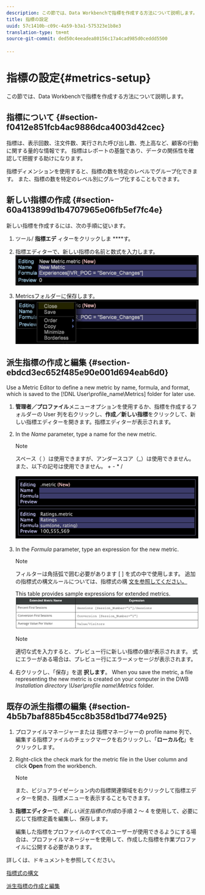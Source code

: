 ```yaml
---
description: この節では、Data Workbenchで指標を作成する方法について説明します。
title: 指標の設定
uuid: 57c1410b-c09c-4a59-b3a1-575323e1b8e3
translation-type: tm+mt
source-git-commit: ded50c4eeadea80156c17a4cad985d0ceddd5500

---
```



# 指標の設定{#metrics-setup}

この節では、Data Workbenchで指標を作成する方法について説明します。

## 指標について {#section-f0412e851fcb4ac9886dca4003d42cec}

指標は、表示回数、注文件数、実行された呼び出し数、売上高など、顧客の行動に関する量的な情報です。 指標はレポートの基盤であり、データの関係性を確認して把握する助けになります。

指標ディメンションを使用すると、指標の数を特定のレベルでグループ化できます。 また、指標の数を特定のレベル別にグループ化することもできます。

## 新しい指標の作成 {#section-60a413899d1b4707965e06fb5ef7fc4e}

新しい指標を作成するには、次の手順に従います。

1. ツール/ **指標エデ** ィターをクリックしま ****&#x200B;す。

1. 指標エディターで、新しい指標の名前と数式を入力します。 ![](assets/dwb_impl_metrics1.png)

1. Metricsフォルダーに保存します。 ![](assets/dwb_impl_metrics2.png)

## 派生指標の作成と編集 {#section-ebdcd3ec652f485e90e001d694eab6d0}

Use a Metric Editor to define a new metric by name, formula, and format, which is saved to the [!DNL User\profile_name\Metrics] folder for later use.

1. **管理者／プロファイル**&#x200B;メニューオプションを使用するか、指標を作成するフォルダーの User 列を右クリックし、**作成／新しい指標**&#x200B;をクリックして、新しい指標エディターを開きます。指標エディターが表示されます。

1. In the *Name* parameter, type a name for the new metric.

   >[!NOTE]
   >
   >スペース（ ）は使用できますが、アンダースコア（_）は使用できません。また、以下の記号は使用できません。 + - * /

   ![](assets/dwb_impl_metrics3.png)

1. In the *Formula* parameter, type an expression for the new metric.

   >[!NOTE]
   フィルターは角括弧で囲む必要があります [ ] を式の中で使用します。 追加の指標式の構文ルールについては、指標式の構 [文を参照してください。](https://docs.adobe.com/content/help/en/data-workbench/using/client/qry-lang-syntx/c-syntx-mtrc-exp.html)

   This table provides sample expressions for extended metrics. ![](assets/dwb_impl_metrics4.png)

   >[!NOTE]
   適切な式を入力すると、プレビュー行に新しい指標の値が表示されます。 式にエラーがある場合は、プレビュー行にエラーメッセージが表示されます。

1. 右クリックし、「保存」を選 **択します**。 When you save the metric, a file representing the new metric is created on your computer in the DWB *Installation directory \User\profile name\Metrics* folder.

## 既存の派生指標の編集 {#section-4b5b7baf885b45cc8b358d1bd774e925}

1. プロファイルマネージャーまたは 指標マネージャーの profile name 列で、編集する指標ファイルのチェックマークを右クリックし、「**ローカル化**」をクリックします。
1. Right-click the check mark for the metric file in the User column and click **Open** from the workbench.

   >[!NOTE]
   また、ビジュアライゼーション内の指標関連領域を右クリックして指標エディターを開き、指標メニューを表示することもできます。

1. **指標エディター**&#x200B;で、*新しい派生指標の作成*&#x200B;の手順 2 ～ 4 を使用して、必要に応じて指標定義を編集し、保存します。

   編集した指標をプロファイルのすべてのユーザーが使用できるようにする場合は、プロファイルマネージャーを使用して、作成した指標を作業プロファイルに公開する必要があります。 

詳しくは、ドキュメントを参照してください。

[指標式の構文](https://docs.adobe.com/content/help/en/data-workbench/using/client/qry-lang-syntx/c-syntx-mtrc-exp.html)

[派生指標の作成と編集](https://docs.adobe.com/content/help/en/data-workbench/using/client/admin-ui/profile-mgr/c-drvd-mtrcs.html)
